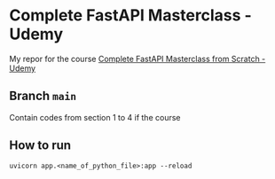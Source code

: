 # Complete FastAPI Masterclass - Udemy

My repor for the course [Complete FastAPI Masterclass from Scratch - Udemy](https://www.udemy.com/course/completefastapi/)

## Branch `main`

Contain codes from section 1 to 4 if the course

## How to run

`uvicorn app.<name_of_python_file>:app --reload`
